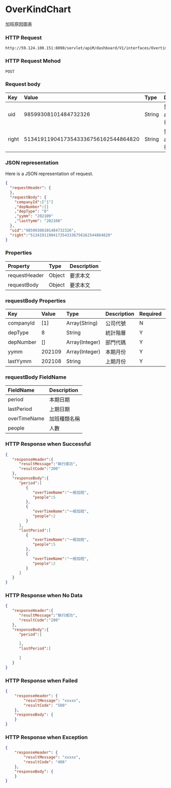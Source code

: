 # OverKindChart
加班原因圖表

### HTTP Request
```
http://59.124.100.151:8090/servlet/apiM/dashboard/V1/interfaces/OvertimeAnalysis/OverKindChart
```

### HTTP Request Mehod
```
POST
```

### Request body
| Key | Value | Type | Description |
|:----------|:-------------|:-----|:------------|
| uid | 98599308101484732326 | String | 需透過apiLogin取得
| right | 51341911904173543336756162544864820 | String | 需透過apiLogin取得 |

### JSON representation
Here is a JSON representation of request.
```json
{
  "requestHeader": {
  },
  "requestBody": {
    "companyId":["1"]
    ,"depNumber":[]
    ,"depType": "8"
    ,"yymm": "202109"
    ,"lastYymm": "202108"
  },
  "uid":"98599308101484732326",
  "right":"51341911904173543336756162544864820"
}
```

### Properties
| Property | Type | Description |
|:---------|:-----|:------------|
| requestHeader | Object | 要求本文 |
| requestBody | Object | 要求本文 |

### requestBody Properties
| Key | Value | Type | Description | Required | Format |
|:----------|:-------------|:-----|:------------|:------------|:------------|
| companyId | [1] | Array(String) | 公司代號 | N | n/a |
| depType | 8 | String| 統計階層 | Y | n/a |
| depNumber | [] | Array(Integer) | 部門代碼 | Y | n/a |
| yymm | 202109 | Array(Integer) | 本期月份 | Y | YYYYmm |
| lastYymm | 202108 | String | 上期月份 | Y | YYYYmm |

### requestBody FieldName
| FieldName | Description |
|:----------|:-------------|
| period | 本期日期 |
| lastPeriod | 上期日期 |
| overTimeName | 加班種類名稱 |
| people | 人數 |

### HTTP Response when Successful
```json
{
   "responseHeader":{
      "resultMessage":"執行成功",
      "resultCode":"200"
   },
   "responseBody":{
      "period":[
         {
            "overTimeName":"一般加班",
            "people":5
         },
         {
            "overTimeName":"一般加班",
            "people":2
         }
      ],
      "lastPeriod":[
         {
            "overTimeName":"一般加班",
            "people":5
         },
         {
            "overTimeName":"一般加班",
            "people":2
         }
      ]
   }
}
```

### HTTP Response when No Data
```json
{
   "responseHeader":{
      "resultMessage":"執行成功",
      "resultCode":"200"
   },
   "responseBody":{
      "period":[
         
      ],
      "lastPeriod":[
         
      ]
   }
}
```

### HTTP Response when Failed
```json
{
    "responseHeader": {
        "resultMessage": "xxxxx",
        "resultCode": "500"
    },
    "responseBody": {
    }
}
```

### HTTP Response when Exception
```json
{
    "responseHeader": {
        "resultMessage": "xxxxx",
        "resultCode": "406"
    },
    "responseBody": {
    }
}
```
